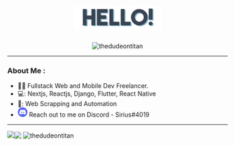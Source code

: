 <h1 align="center">
    <img src="https://github.com/thedudeontitan/thedudeontitan/blob/master/assets/HELLO.png">
</h1>

<p align="center">
    <img src="https://komarev.com/ghpvc/?username=thedudeontitan&style=flat-square" alt="thedudeontitan"/> 
</p>

---

### About Me :

- :man_technologist: Fullstack Web and Mobile Dev Freelancer.
- 💻: Nextjs, Reactjs, Django, Flutter, React Native
- 🤖: Web Scrapping and Automation
- ![discord badge](https://github.com/thedudeontitan/thedudeontitan/blob/master/assets/Discord-Logo-Circle-1536x1536.png) Reach out to me on Discord - Sirius#4019

---

<img align="left" src="https://github-readme-stats.vercel.app/api?username=thedudeontitan&theme=nord&show_icons=true">
<img align="center" src="https://github-readme-stats.vercel.app/api/top-langs/?username=thedudeontitan&langs_count=8&theme=nord&layout=compact">
<img align="center" src="https://github-readme-streak-stats.herokuapp.com/?user=thedudeontitan" alt="thedudeontitan" />
